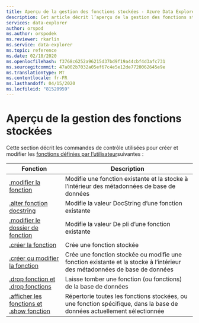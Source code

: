 ```yaml
---
title: Aperçu de la gestion des fonctions stockées - Azure Data Explorer (fr) Microsoft Docs
description: Cet article décrit l’aperçu de la gestion des fonctions stockées dans Azure Data Explorer.
services: data-explorer
author: orspod
ms.author: orspodek
ms.reviewer: rkarlin
ms.service: data-explorer
ms.topic: reference
ms.date: 02/18/2020
ms.openlocfilehash: f3768c6252a96215d37bd9f19a44cbf4d3afc731
ms.sourcegitcommit: 47a002b7032a05ef67c4e5e12de7720062645e9e
ms.translationtype: MT
ms.contentlocale: fr-FR
ms.lasthandoff: 04/15/2020
ms.locfileid: "81520959"
---
```

# <a name="stored-functions-management-overview"></a>Aperçu de la gestion des fonctions stockées
Cette section décrit les commandes de contrôle utilisées pour créer et modifier les [fonctions définies par l’utilisateur](../query/functions/user-defined-functions.md)suivantes :

|Fonction |Description|
|---------|-----------|
|[.modifier la fonction](alter-function.md) |Modifie une fonction existante et la stocke à l’intérieur des métadonnées de base de données |
|[.alter fonction docstring](alter-docstring-function.md) |Modifie la valeur DocString d’une fonction existante |
|[.modifier le dossier de fonction](alter-folder-function.md) |Modifie la valeur De pli d’une fonction existante |
|[.créer la fonction](create-function.md) |Crée une fonction stockée |
|[.créer ou modifier la fonction](create-alter-function.md) |Crée une fonction stockée ou modifie une fonction existante et la stocke à l’intérieur des métadonnées de base de données |
|[.drop fonction et .drop fonctions](drop-function.md) |Laisse tomber une fonction (ou fonctions) de la base de données |
|[.afficher les fonctions et .show fonction](show-function.md) |Répertorie toutes les fonctions stockées, ou une fonction spécifique, dans la base de données actuellement sélectionnée |